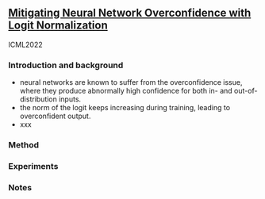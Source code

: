 
## [Mitigating Neural Network Overconfidence with Logit Normalization](https://proceedings.mlr.press/v162/wei22d/wei22d.pdf)

ICML2022

### Introduction and background
- neural networks are known to suffer from the overconfidence issue, where they produce abnormally high confidence for both in- and out-of-distribution inputs.
- the norm of the logit keeps increasing during training, leading to overconfident output. 
- xxx

### Method

### Experiments

### Notes
